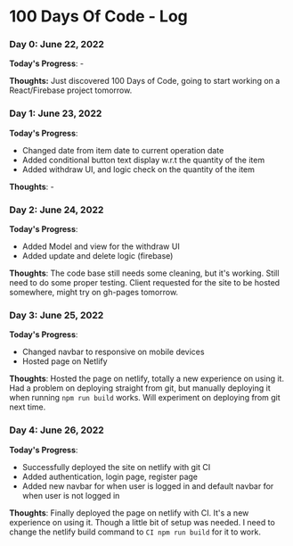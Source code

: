 # 100 Days Of Code - Log

### Day 0: June 22, 2022

**Today's Progress**: -

**Thoughts:** Just discovered 100 Days of Code, going to start working on a React/Firebase project tomorrow. 

### Day 1: June 23, 2022
**Today's Progress**: 
- Changed date from item date to current operation date
- Added conditional button text display w.r.t the quantity of the item
- Added withdraw UI, and logic check on the quantity of the item

**Thoughts**: -

### Day 2: June 24, 2022
**Today's Progress**: 
- Added Model and view for the withdraw UI
- Added update and delete logic (firebase) 

**Thoughts**: The code base still needs some cleaning, but it's working. Still need to do some proper testing. Client requested for the site to be hosted somewhere, might try on gh-pages tomorrow. 

### Day 3: June 25, 2022
**Today's Progress**: 
- Changed navbar to responsive on mobile devices
- Hosted page on Netlify

**Thoughts**: Hosted the page on netlify, totally a new experience on using it. Had a problem on deploying straight from git, but manually deploying it when running `npm run build` works. Will experiment on deploying from git next time. 

### Day 4: June 26, 2022
**Today's Progress**: 
- Successfully deployed the site on netlify with git CI
- Added authentication, login page, register page
- Added new navbar for when user is logged in and default navbar for when user is not logged in

**Thoughts**: Finally deployed the page on netlify with CI. It's a new experience on using it. Though a little bit of setup was needed. I need to change the netlify build command to `CI npm run build` for it to work. 